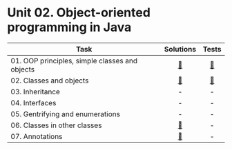 # Unit 02. Object-oriented programming in Java

| Task | Solutions | Tests |
|------|:---------:|:-----:|
| 01. OOP principles, simple classes and objects | [:link:](src/main/java/com/github/leo_scream/java_se_course/unit_02/task_01) | [:link:](src/test/groovy/com/github/leo_scream/java_se_course/unit_02/task_01) |
| 02. Classes and objects | [:link:](src/main/java/com/github/leo_scream/java_se_course/unit_02/task_02) | [:link:](src/test/groovy/com/github/leo_scream/java_se_course/unit_02/task_02) |
| 03. Inheritance | - | - |
| 04. Interfaces | - | - |
| 05. Gentrifying and enumerations | - | - |
| 06. Classes in other classes | [:link:](src/main/java/com/github/leo_scream/java_se_course/unit_02/task_06) | - |
| 07. Annotations | [:link:](src/main/java/com/github/leo_scream/java_se_course/unit_02/task_07) | - |
